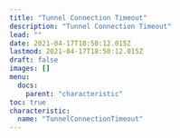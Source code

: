 ```yaml
---
title: "Tunnel Connection Timeout"
description: "Tunnel Connection Timeout"
lead: ""
date: 2021-04-17T18:50:12.015Z
lastmod: 2021-04-17T18:50:12.015Z
draft: false
images: []
menu:
  docs:
    parent: "characteristic"
toc: true
characteristic:
  name: "TunnelConnectionTimeout"
---
```

